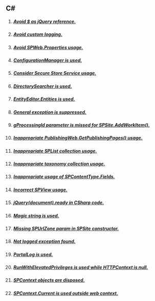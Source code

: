 ## C# 

1. ##### [Avoid $ as jQuery reference.](RESP510242.md)
1. ##### [Avoid custom logging.](RESP510239.md)
1. ##### [Avoid SPWeb.Properties usage.](RESP510240.md)
1. ##### [ConfigurationManager is used.](RESP510202.md)
1. ##### [Consider Secure Store Service usage.](RESP510206.md)
1. ##### [DirectorySearcher is used.](RESP510212.md)
1. ##### [EntityEditor.Entities is used.](RESP510251.md)
1. ##### [General exception is suppressed.](RESP510236.md)
1. ##### [gProcessingId parameter is missed for SPSite.AddWorkItem().](RESP510257.md)
1. ##### [Inappropriate PublishingWeb.GetPublishingPages() usage.](RESP510232.md)
1. ##### [Inappropriate SPList collection usage.](RESP510209.md)
1. ##### [Inappropriate taxonomy collection usage.](RESP510227.md)
1. ##### [Inappropriate usage of SPContentType.Fields.](RESP510258.md)
1. ##### [Incorrect SPView usage.](RESP510247.md)
1. ##### [jQuery(document).ready in CSharp code.](RESP510223.md)
1. ##### [Magic string is used.](RESP510225.md)
1. ##### [Missing SPUrlZone param in SPSite constructor.](RESP510238.md)
1. ##### [Not logged exception found.](RESP510241.md)
1. ##### [PortalLog is used.](RESP510245.md)
1. ##### [RunWithElevatedPrivileges is used while HTTPContext is null.](RESP510244.md)
1. ##### [SPContext objects are disposed.](RESP510261.md)
1. ##### [SPContext.Current is used outside web context.](RESP510222.md)

